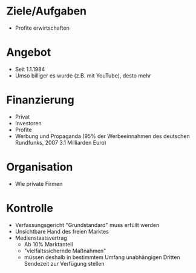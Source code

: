 # Ziele/Aufgaben
+ Profite erwirtschaften
# Angebot
+ Seit 1.1.1984
+ Umso billiger es wurde (z.B. mit YouTube), desto mehr
# Finanzierung
+ Privat
+ Investoren
+ Profite
+ Werbung und Propaganda (95% der Werbeeinnahmen des deutschen Rundfunks, 2007 3.1 Milliarden Euro)
# Organisation
+ Wie private Firmen
# Kontrolle
+ Verfassungsgericht "Grundstandard" muss erfüllt werden
+ Unsichtbare Hand des freien Marktes
+ Medienstaatsvertrag
	+ Ab 10% Marktanteil
	+ "vielfaltssichernde Maßnahmen"
	+ müssen deshalb in bestimmtem Umfang unabhängigen Dritten Sendezeit zur Verfügung stellen